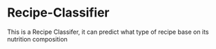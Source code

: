 # Recipe-Classifier
This is a Recipe Classifer, it can predict what type of recipe base on its nutrition composition
